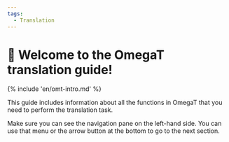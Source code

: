 ```yaml
---
tags:
  - Translation
---
```


<!-- # Translation -->

<style>
a.md-footer__link--prev[aria-label^="Previous:"],
.md-nav__icon
{
  display: none !important;
}
</style>

# 👋 Welcome to the OmegaT translation guide!

<!-- section: omegat intro -->

{% include 'en/omt-intro.md' %}

This guide includes information about all the functions in OmegaT that you need to perform the translation task.

Make sure you can see the navigation pane on the left-hand side. You can use that menu or the arrow button at the bottom to go to the next section.


